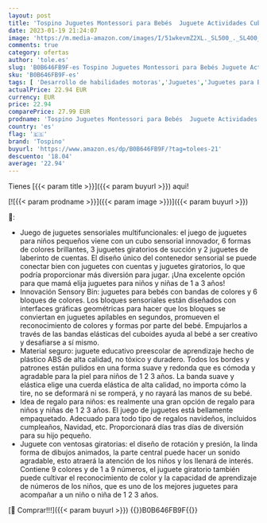 ```yaml
---
layout: post
title: 'Tospino Juguetes Montessori para Bebés  Juguete Actividades Cubo para niños y niñas  Juguetes sensoriales para bebés con 3 ventosas giratorios y Laberinto  Juguetes Educativos para Niños 1 2 Años'
date: 2023-01-19 21:24:07
image: 'https://m.media-amazon.com/images/I/51wkevmZ2XL._SL500_._SL400_.jpg'
comments: true
category: ofertas
author: 'tole.es'
slug: 'B0B646FB9F-es Tospino Juguetes Montessori para Bebés Juguete Actividades...'
sku: 'B0B646FB9F-es'
tags: [ 'Desarrollo de habilidades motoras','Juguetes','Juguetes para Bebés y primera infancia','Juguetes para apilar y encajar','Juguetes y juegos','bebés','tospino','🇪🇸', ]
actualPrice: 22.94 EUR
currency: EUR
price: 22.94
comparePrice: 27.99 EUR
prodname: 'Tospino Juguetes Montessori para Bebés  Juguete Actividades Cubo para niños y niñas  Juguetes sensoriales para bebés con 3 ventosas giratorios y Laberinto  Juguetes Educativos para Niños 1 2 Años'
country: 'es'
flag: '🇪🇸'
brand: 'Tospino'
buyurl: 'https://www.amazon.es/dp/B0B646FB9F/?tag=tolees-21'
descuento: '18.04'
average: '22.94'
---
```


Tienes [{{< param title >}}]({{< param buyurl >}}) aqui!

[![{{< param prodname >}}]({{< param image >}})]({{< param buyurl >}})

🔎:

- Juego de juguetes sensoriales multifuncionales: el juego de juguetes para niños pequeños viene con un cubo sensorial innovador, 6 formas de colores brillantes, 3 juguetes giratorios de succión y 2 juguetes de laberinto de cuentas. El diseño único del contenedor sensorial se puede conectar bien con juguetes con cuentas y juguetes giratorios, lo que podría proporcionar más diversión para jugar. ¡Una excelente opción para que mamá elija juguetes para niños y niñas de 1 a 3 años!
- Innovación Sensory Bin: juguetes para bebés con bandas de colores y 6 bloques de colores. Los bloques sensoriales están diseñados con interfaces gráficas geométricas para hacer que los bloques se conviertan en juguetes apilables en segundos, promueven el reconocimiento de colores y formas por parte del bebé. Empujarlos a través de las bandas elásticas del cuboides ayuda al bebé a ser creativo y desafiarse a sí mismo.
- Material seguro: juguete educativo preescolar de aprendizaje hecho de plástico ABS de alta calidad, no tóxico y duradero. Todos los bordes y patrones están pulidos en una forma suave y redonda que es cómoda y agradable para la piel para niños de 1 2 3 años. La banda suave y elástica elige una cuerda elástica de alta calidad, no importa cómo la tire, no se deformará ni se romperá, y no rayará las manos de su bebé.
- Idea de regalo para niños: es realmente una gran opción de regalo para niños y niñas de 1 2 3 años. El juego de juguetes está bellamente empaquetado. Adecuado para todo tipo de regalos navideños, incluidos cumpleaños, Navidad, etc. Proporcionará días tras días de diversión para su hijo pequeño.
- Juguete con ventosas giratorias: el diseño de rotación y presión, la linda forma de dibujos animados, la parte central puede hacer un sonido agradable, esto atraerá la atención de los niños y los llenará de interés. Contiene 9 colores y de 1 a 9 números, el juguete giratorio también puede cultivar el reconocimiento de color y la capacidad de aprendizaje de números de los niños, que es uno de los mejores juguetes para acompañar a un niño o niña de 1 2 3 años.

[🛒 Comprar!!!]({{< param buyurl >}})
{{<world>}}B0B646FB9F{{</world>}}
